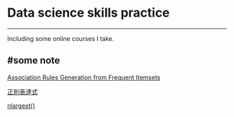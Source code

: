 # Data science skills practice
---------------------------------
Including some online courses I take. 

#some note
----------------------------------
[Association Rules Generation from Frequent Itemsets](http://rasbt.github.io/mlxtend/user_guide/frequent_patterns/association_rules/)

[正則表達式](https://morvanzhou.github.io/tutorials/python-basic/basic/13-10-regular-expression/)

[nlargest()](https://zhuanlan.zhihu.com/p/30402355)
